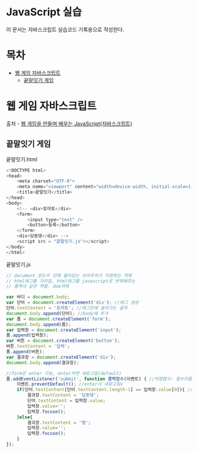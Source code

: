 # JavaScript 실습
이 문서는 자바스크립트 실습코드 기록용으로 작성한다.

# 목차
* [웹 게임 자바스크립트](#웹-게임-자바스크립트)
  * [끝말잇기 게임](#끝말잇기-게임)

# 웹 게임 자바스크립트
출처 - [웹 게임을 만들며 배우는 JavaScript(자바스크립트)](http://bitly.kr/5yc1u9zX5)  
## 끝말잇기 게임
끝말잇기.html
```javascript
<!DOCTYPE html>
<head>
    <meta charset="UTF-8">
    <meta name="viewport" content="width=device-width, initial-scale=1.0">
    <title>끝말잇기</title>
</head>
<body>
    <!-- <div>토마토</div>
    <form>
        <input type="text" />
        <button>등록</button>
    </form>
    <div>딩동댕</div> -->
    <script src = "끝말잇기.js"></script>
</body>
</html>
```

끝말잇기.js
```javascript
// document 윈도우 안에 들어있는 브라우저가 지원하는 객체
// html태그를 가리침, html태그를 javascript로 번역해주는
// 통역사 같은 역할. dom객체

var 바디 = document.body;
var 단어 = document.createElement('div'); //태그 생성
단어.textContent = '토마토'; //태그안에 들어가는 글자
document.body.append(단어); //body에 추가
var 폼 = document.createElement('form');
document.body.append(폼);
var 입력창 = document.createElement('input');
폼.append(입력창);
var 버튼 = document.createElement('button');
버튼.textContent = '입력';
폼.append(버튼);
var 결과창 = document.createElement('div');
document.body.append(결과창);

//form은 enter 가능, enter치면 새로고침(default)
폼.addEventListener('submit', function 콜백함수(이벤트) { //익명함수: 함수이름x
    이벤트.preventDefault(); //enter시 새로고침x
    if(단어.textContent[단어.textContent.length-1] == 입력창.value[0]){ //입력착.value = 초밥
        결과창.textContent = '딩동댕';
        단어.textContent = 입력창.value;
        입력창.value='';
        입력창.focuse();
    }else{
        결과창.textContent = '땡';
        입력창.value='';
        입력창.focuse();
    }
});
```
